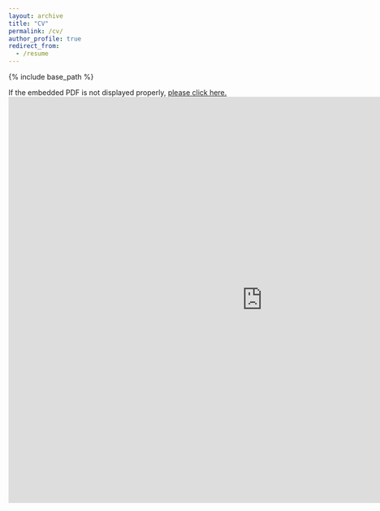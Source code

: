 ```yaml
---
layout: archive
title: "CV"
permalink: /cv/
author_profile: true
redirect_from:
  - /resume
---
```


{% include base_path %}

If the embedded PDF is not displayed properly, <a href="https://yonglichen99.github.io/files/CV.pdf" target="_blank">please click here.</a> <embed src="https://yonglichen99.github.io/files/CV.pdf" width="1000px" height="800px" />
  



